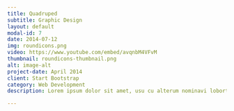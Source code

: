 ```yaml
---
title: Quadruped
subtitle: Graphic Design
layout: default
modal-id: 7
date: 2014-07-12
img: roundicons.png
video: https://www.youtube.com/embed/avqnbM4VFvM
thumbnail: roundicons-thumbnail.png
alt: image-alt
project-date: April 2014
client: Start Bootstrap
category: Web Development
description: Lorem ipsum dolor sit amet, usu cu alterum nominavi lobortis. At duo novum diceret. Tantas apeirian vix et, usu sanctus postulant inciderint ut, populo diceret necessitatibus in vim. Cu eum dicam feugiat noluisse.

---
```


